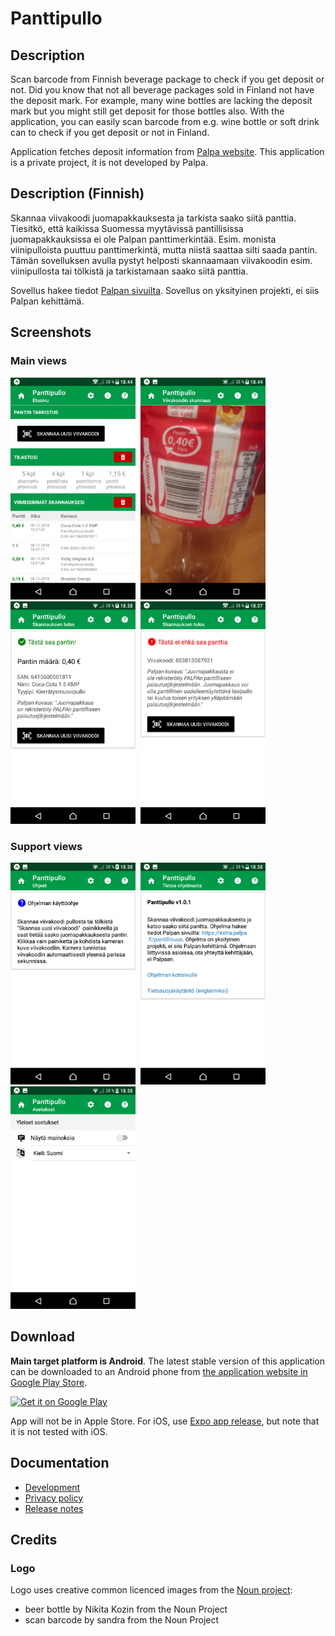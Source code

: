 # Panttipullo

## Description

Scan barcode from Finnish beverage package to check if you get deposit or not. 
Did you know that not all beverage packages sold in Finland not have the deposit mark. 
For example, many wine bottles are lacking the deposit mark but you might still get deposit 
for those bottles also. With the application, you can easily scan barcode from e.g. 
wine bottle or soft drink can to check if you get deposit or not in Finland.

Application fetches deposit information from [Palpa website](https://extra.palpa.fi/pantillisuus). 
This application is a private project, it is not developed by Palpa.

## Description (Finnish)

Skannaa viivakoodi juomapakkauksesta ja tarkista saako siitä panttia. Tiesitkö, 
että kaikissa Suomessa myytävissä pantillisissa juomapakkauksissa ei ole Palpan panttimerkintää. 
Esim. monista viinipulloista puuttuu panttimerkintä, mutta niistä saattaa silti saada pantin. 
Tämän sovelluksen avulla pystyt helposti skannaamaan viivakoodin esim. viinipullosta tai tölkistä 
ja tarkistamaan saako siitä panttia. 

Sovellus hakee tiedot [Palpan sivuilta](https://extra.palpa.fi/pantillisuus). 
Sovellus on yksityinen projekti, ei siis Palpan kehittämä.

## Screenshots

### Main views

<kbd>
<img src="play_store/screenshots/01_main_screen.png" width="200" alt="Main screen of the application"/> <img src="play_store/screenshots/02_scan.png" width="200" alt="Scanning barcode"/> <img src="play_store/screenshots/03_result_has_deposit.png" width="200" alt="When bottle / can has deposit"/> <img src="play_store/screenshots/04_result_no_deposit.png" width="200" alt="When bottle / can has no deposit"/>
</kbd>
  
### Support views

<kbd>
<img src="play_store/screenshots/05_help.png" width="200" alt="Help view"/> <img src="play_store/screenshots/06_info.png" width="200" alt="Info view"/> <img src="play_store/screenshots/07_settings.png" width="200" alt="Settings view"/>
</kbd>

## Download

**Main target platform is Android**. The latest stable version of this application can be downloaded to an Android phone
from [the application website in Google Play Store](https://play.google.com/store/apps/details?id=fi.mvestola.panttipullo).

<a style="display: block;" href='https://play.google.com/store/apps/details?id=fi.mvestola.panttipullo'><img height="100" alt="Get it on Google Play" src='https://play.google.com/intl/en_us/badges/images/generic/en_badge_web_generic.png'/></a>

App will not be in Apple Store. For iOS, use [Expo app release](https://expo.io/@mvestola/Panttipullo), but note that it is not tested with iOS.

## Documentation

* [Development](./docs/DEVELOPMENT.md)
* [Privacy policy](privacy-policy.md)
* [Release notes](RELEASE-NOTES.md)

## Credits

### Logo

Logo uses creative common licenced images from the [Noun project](https://thenounproject.com):
* beer bottle by Nikita Kozin from the Noun Project
* scan barcode by sandra from the Noun Project
